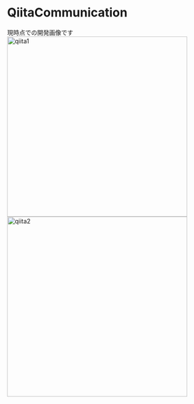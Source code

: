 # QiitaCommunication

現時点での開発画像です
<img width="420" alt="qiita1" src="https://user-images.githubusercontent.com/46615146/74941810-090cf500-5437-11ea-919e-af58202a9791.png">
<img width="420" alt="qiita2" src="https://user-images.githubusercontent.com/46615146/74941825-0ca07c00-5437-11ea-8519-41085a826735.png">

